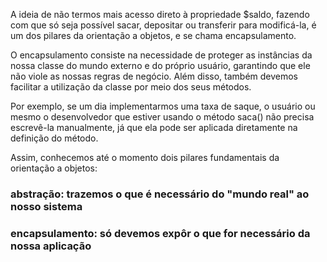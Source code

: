 A ideia de não termos mais acesso direto à propriedade $saldo, fazendo com que
só seja possível sacar, depositar ou transferir para modificá-la, é um dos
pilares da orientação a objetos, e se chama encapsulamento.

O encapsulamento consiste na necessidade de proteger as instâncias da nossa
classe do mundo externo e do próprio usuário, garantindo que ele não viole as
nossas regras de negócio. Além disso, também devemos facilitar a utilização da
classe por meio dos seus métodos.

Por exemplo, se um dia implementarmos uma taxa de saque, o usuário ou mesmo o
desenvolvedor que estiver usando o método saca() não precisa escrevê-la
manualmente, já que ela pode ser aplicada diretamente na definição do método.

Assim, conhecemos até o momento dois pilares fundamentais da orientação a objetos:

### abstração: trazemos o que é necessário do "mundo real" ao nosso sistema
### encapsulamento: só devemos expôr o que for necessário da nossa aplicação